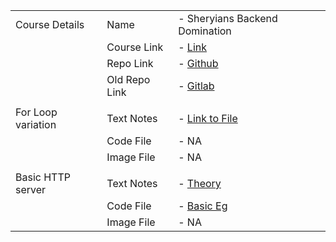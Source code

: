 ||||
|-|-|-|
|Course Details|Name|- Sheryians Backend Domination|
||Course Link|- [Link](https://sheryians.com/courses/courses-details/Back-End%20Domination:%20Create%20Efficient%20Back-End.)|
||Repo Link|- [Github](https://github.com/nileshchakkarwar/js-fullstack)|
||Old Repo Link|- [Gitlab](https://gitlab.com/nileshchakkarwar/nodejs-sheryians)|
||||
|For Loop variation |Text Notes|- [Link to File](/hiteshc_yt/microNotesCodeFiles/forLoopsInJs.txt)|
||Code File|- NA|
||Image File|- NA|
||||
|Basic HTTP server |Text Notes|- [Theory](/sheryians/backendDomination/03-codeTxtFiles/basicServer.txt)|
||Code File|- [Basic Eg](/sheryians/backendDomination/03-codeTxtFiles/basicServer.js)|
||Image File|- NA|